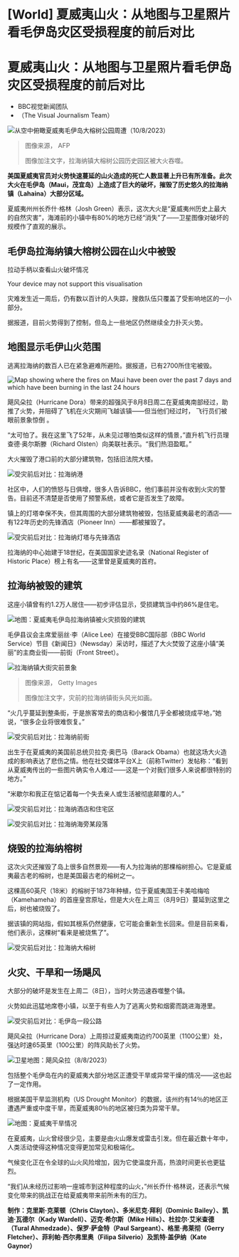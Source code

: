 # [World] 夏威夷山火：从地图与卫星照片看毛伊岛灾区受损程度的前后对比

#  夏威夷山火：从地图与卫星照片看毛伊岛灾区受损程度的前后对比

  * BBC视觉新闻团队 
  * （The Visual Journalism Team） 


![从空中俯瞰夏威夷毛伊岛大榕树公园周遭（10/8/2023）](_130816529_fe110b30-3954-4b61-9bbb-c2b5fcff5699.jpg)

> 图像来源，  AFP
>
> 图像加注文字，拉海纳镇大榕树公园历史园区被大火吞噬。

**美国夏威夷官员对火势快速蔓延的山火造成的死亡人数显著上升已有所准备。此次大火在毛伊岛（Maui，茂宜岛）上造成了巨大的破坏，摧毁了历史悠久的拉海纳镇（Lahaina）大部分区域。**

夏威夷州州长乔什·格林（Josh Green）表示，这次大火是“夏威夷州历史上最大的自然灾害”，海滩前的小镇中有80%的地方已经“消失”了——卫星图像对破坏的规模作了直观的展示。

##  毛伊岛拉海纳镇大榕树公园在山火中被毁

拉动手柄以查看山火破坏情况

Your device may not support this visualisation

灾难发生近一周后，仍有数以百计的人失踪，搜救队伍只覆盖了受影响地区的一小部分。

据报道，目前火势得到了控制，但岛上一些地区仍然继续全力扑灭火势。

##  地图显示毛伊山火范围

逃离拉海纳的数百人已在紧急避难所避险。据报道，已有2700所住宅被毁。

![Map showing where the fires on Maui have been over the past 7 days and which have been burning in the last 24 hours](_130727737_hawaii_fires_v2_640-2x-nc.png)

飓风朵拉（Hurricane Dora）带来的超强风于8月8日周二在夏威夷南部经过，助推了火势，并阻碍了飞机在火灾期间飞越该镇——但当他们经过时， 飞行员们被眼前景象惊倒  。

“太可怕了。我在这里飞了52年，从未见过哪怕类似这样的情景，”直升机飞行员理查德·奥尔斯滕（Richard Olsten）向美联社表示。“我们热泪盈眶。”

大火摧毁了港口前的大部分建筑物，包括旧法院大楼。

![受灾前后对比：拉海纳港](_130817160_chinese_before_after_lahaina_harbour_640-nc.png)

社区中，人们的愤怒与日俱增，很多人告诉BBC，他们事前并没有收到火灾的警告。目前还不清楚是否使用了预警系统，或者它是否发生了故障。

镇上的灯塔幸保不失，但其周围的大部分建筑物被毁，包括夏威夷最老的酒店——有122年历史的先锋酒店（Pioneer Inn）——都被摧毁了。

![受灾前后对比：拉海纳灯塔与先锋酒店](_130816531_chinese_two_before_after_lighthouse_640-nc.png)

拉海纳的中心始建于18世纪，在美国国家史迹名录（National Register of Historic Place）榜上有名——这里曾是夏威夷的首府。

##  拉海纳被毁的建筑

这座小镇曾有约1.2万人居住——初步评估显示，受损建筑当中约86%是住宅。

![地图：夏威夷毛伊岛拉海纳镇被火灾损毁的建筑](_130817159_chinese_lahaina_damaged_buildings_2x640-nc.png)

毛伊县议会主席爱丽丝·李（Alice Lee）在接受BBC国际部（BBC World Service）节目《新闻日》（Newsday）采访时，描述了大火焚毁了这座小镇“美丽”的主商业街——前街（Front Street）。

![拉海纳镇大街灾前景象](_130816530_1c7327f2-0de1-4ab3-bfed-0a1c1c581587.jpg)

> 图像来源，  Getty Images
>
> 图像加注文字，灾前的拉海纳镇街头风光如画。

“火几乎蔓延到整条街，于是旅客常去的商店和小餐馆几乎全都被烧成平地，”她说，“很多企业将很难恢复。”

![受灾前后对比：拉海纳前街](_130816532_chinese_one_before_after_lahaina_street_640-nc.png)

出生于在夏威夷的美国前总统贝拉克·奥巴马（Barack Obama）也就这场大火造成的影响表达了悲伤之情。他在社交媒体平台X上（前称Twitter）发帖称：“看到从夏威夷传出的一些图片确实令人难过——这是一个对我们很多人来说都很特别的地方。”

“米歇尔和我正在惦记着每一个失去亲人或生活被彻底颠覆的人。”

![受灾前后对比：拉海纳酒店和住宅区](_130816533_chinese_before_after_two_maui_residential_hotels_640-nc.png)

![受灾前后对比：拉海纳海旁某段落](_130816534_chinese_three_before_after_seafront_640-nc.png)

##  烧毁的拉海纳榕树

这次火灾还摧毁了岛上很多自然景观——有人为拉海纳的那棵榕树担心。它是夏威夷最古老的榕树，也是美国最古老的榕树之一。

这棵高60英尺（18米）的榕树于1873年种植，位于夏威夷国王卡美哈梅哈（Kamehameha）的首座皇宫原址，但是大火在上周三（8月9日）蔓延到这里之后，树也被烧毁了。

据该镇的网站指，假如其根系仍然健康，它可能会重新生长回来。但是目前来看，他们表示，这棵树“看来是被烧焦了”。

![受灾前后对比：拉海纳大榕树](_130817161_chinese_before_after_lahaina_banyan_tree_640-nc.png)

##  火灾、干旱和一场飓风

大部分的破坏是发生在上周二（8日），当时火势迅速吞噬整个镇。

火势如此迅猛地席卷小镇，以至于有些人为了逃离火势和烟雾而跳进海港里。

![受灾前后对比：毛伊岛一段公路](_130816535_chinese_before_after_three_maui_1_640-nc.png)

飓风朵拉（Hurricane Dora）上周掠过夏威夷南边约700英里（1100公里）处，强达时速65英里（100公里）的阵风助长了火势。

![卫星地图：飓风朵拉（8/8/2023）](_130817162_chinese_hawaii_and_hurricane_dora_640-nc.png)

包括整个毛伊岛在内的夏威夷大部分地区正遭受干旱或异常干燥的情况——这也起了一定作用。

根据美国干旱监测机构（US Drought Monitor）的数据，该州约有14％的地区正遭遇严重或中度干旱，而夏威夷80％的地区被归类为异常干旱。

![地图：夏威夷干旱情况](_130817163_chinese_hawaii_drought_map_640-nc.png)

在夏威夷，山火曾经很少见，主要是由火山爆发或雷击引发。但在最近数十年中，人类活动使得这种情况变得更加常见和极端化。

气候变化正在令全球的山火风险增加，因为它使温度升高，热浪时间更长也更猛烈。

“我们从未经历过影响一座城市到这种程度的山火，”州长乔什·格林说，还表示气候变化带来的挑战正在给夏威夷带来前所未有的压力。

**制作：克里斯·克莱顿（Chris Clayton）、多米尼克·拜利（Dominic Bailey）、凯迪·瓦德尔（Kady Wardell）、迈克·希尔斯（Mike Hills）、杜拉尔·艾米查德（Tural Ahmedzade）、保罗·萨金特（Paul Sargeant）、格里·弗莱彻（Gerry Fletcher）、菲利帕·西尔弗里奥（Filipa Silverio）及凯特·盖伊纳（Kate Gaynor）**


